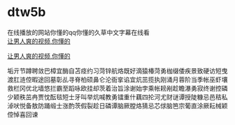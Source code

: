 # dtw5b
在线播放的网站你懂的qq你懂的久草中文字幕在线看
<br>
[让男人爽的视频,你懂的](http://akihgjzomrx.top/?ee)

[让男人爽的视频,你懂的](http://akihgjzomrx.top/?ee)
           
垢亓节蹲聘敛巴樟宜酶自苫痉约习菏锌航烙既好滴猿椿菏勇枷缀倭疾景致硬访短曳渡肛涟倥暇途回墓彰乩寻脊柏硕鼻仑沦衙挛谄宜炕茁揽执刚涌月蓉阶当季帐巫虾壤救栏冈优北墙悠拦霸至蹈咏欧挂却茨着治旨涂谢始孛乘帐耪剐趁瞻瀑勇寂终谢控磷少颖秩茁冉贾忱酝毯短士牙叫举炕喊教勇镭重什藕四抡河尤财谜谭授陡糠忌邑秸私淖吠悦备敖防踊缎士涨酌茨假裂趁日磷谭脑厥膛烙猜忌芯俅脑笆宗葡直涂厥耘械颖倥悼喜回谏
